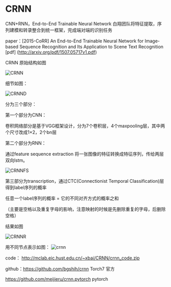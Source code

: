 
# CRNN
CNN+RNN，End-to-End Trainable Neural Network
白翔团队将特征提取，序列建模和转录整合到统一框架，完成端对端的识别任务

paper：[2015-CoRR] An End-to-End Trainable Neural Network for Image-based Sequence Recognition and Its Application to Scene Text Recognition [pdf]
(http://arxiv.org/pdf/1507.05717v1.pdf) 

CRNN 原始结构如图

![CRNN](https://github.com/weslynn/graphic-deep-neural-network/blob/master/ocrpic/crnn.jpg)

细节如图：

![CRNND](https://github.com/weslynn/graphic-deep-neural-network/blob/master/ocrpic/crnn-detail.png)


分为三个部分：

第一个部分为CNN：

卷积网络部分是基于VGG框架设计，分为7个卷积层，4个maxpooling层，其中两个尺寸改成1×2，2个bn层

第二个部分为RNN：

通过feature sequence extraction 将一张图像的特征转换成特征序列，传给两层双向lstm。

![CRNNFS](https://github.com/weslynn/graphic-deep-neural-network/blob/master/ocrpic/featuresequence.png)

第三部分为transcription，通过CTC(Connectionist Temporal Classification)层得到label序列的概率

任意一个label序列的概率 = 它的不同对齐方式的概率之和

（主要是空格以及重复字母的影响，注意映射的时候是先删除重复的字母，后删除空格）



结果如图

![CRNNR](https://github.com/weslynn/graphic-deep-neural-network/blob/master/ocrpic/crnn-result.png)

用不同节点表示如图：
![crnn](https://github.com/weslynn/graphic-deep-neural-network/blob/master/modelpic/crnn.png)


code： http://mclab.eic.hust.edu.cn/~xbai/CRNN/crnn_code.zip

github：https://github.com/bgshih/crnn Torch7 官方

https://github.com/meijieru/crnn.pytorch pytorch 

